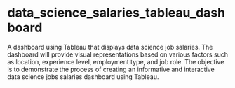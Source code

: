 # data_science_salaries_tableau_dashboard
A dashboard using Tableau that displays data science job salaries. The dashboard will provide visual representations based on various factors such as location, experience level, employment type, and job role. The objective is to demonstrate the process of creating an informative and interactive data science jobs salaries dashboard using Tableau.
